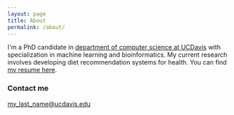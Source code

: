 ```yaml
---
layout: page
title: About
permalink: /about/
---
```


I'm a PhD candidate in [department of computer science at UCDavis](https://cs.ucdavis.edu/) with specialization in machine learning and bioinformatics. My current research involves developing diet recommendation systems for health. You can find [my resume here](https://github.com/ameenetemady/ameenetemady.github.io/raw/master/misc/Ameen_Eetemadi_Resume.pdf).

### Contact me

[my_last_name@ucdavis.edu](mailto:my_last_name@ucdavis.edu)
